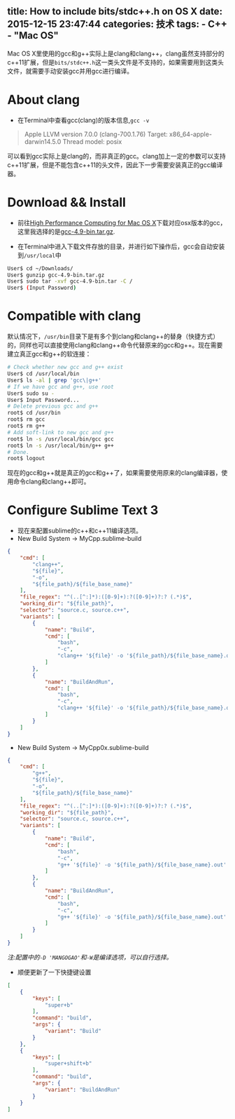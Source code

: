 title: How to include bits/stdc++.h on OS X
date: 2015-12-15 23:47:44
categories: 技术
tags: 
	- C++
	- "Mac OS"
---

Mac OS X里使用的gcc和g++实际上是clang和clang++，clang虽然支持部分的c++11扩展，但是`bits/stdc++.h`这一类头文件是不支持的，如果需要用到这类头文件，就需要手动安装gcc并用gcc进行编译。

<!--more-->

# About clang
* 在Terminal中查看gcc(clang)的版本信息,`gcc -v`

> Apple LLVM version 7.0.0 (clang-700.1.76)
> Target: x86_64-apple-darwin14.5.0
> Thread model: posix

可以看到gcc实际上是clang的，而非真正的gcc。clang加上一定的参数可以支持c++11扩展，但是不能包含c++11的头文件，因此下一步需要安装真正的gcc编译器。

# Download && Install
* 前往[High Performance Computing for Mac OS X](http://hpc.sourceforge.net/)下载对应osx版本的gcc，这里我选择的是[gcc-4.9-bin.tar.gz](http://prdownloads.sourceforge.net/hpc/gcc-4.9-bin.tar.gz?download).

* 在Terminal中进入下载文件存放的目录，并进行如下操作后，gcc会自动安装到`/usr/local`中
``` sh
User$ cd ~/Downloads/
User$ gunzip gcc-4.9-bin.tar.gz
User$ sudo tar -xvf gcc-4.9-bin.tar -C /
User$ (Input Password)
```

# Compatible with clang
默认情况下，`/usr/bin`目录下是有多个到clang和clang++的替身（快捷方式）的，同样也可以直接使用clang和clang++命令代替原来的gcc和g++。现在需要建立真正gcc和g++的软连接：
``` sh
# Check whether new gcc and g++ exist
User$ cd /usr/local/bin
User$ ls -al | grep 'gcc\|g++'
# If we have gcc and g++, use root
User$ sudo su -
User$ Input Password...
# Delete previous gcc and g++
root$ cd /usr/bin
root$ rm gcc
root$ rm g++
# Add soft-link to new gcc and g++
root$ ln -s /usr/local/bin/gcc gcc
root$ ln -s /usr/local/bin/g++ g++
# Done.
root$ logout
```

现在的gcc和g++就是真正的gcc和g++了，如果需要使用原来的clang编译器，使用命令clang和clang++即可。

# Configure Sublime Text 3
* 现在来配置sublime的c++和c++11编译选项。
* New Build System -> MyCpp.sublime-build
``` json
{
    "cmd": [
        "clang++",
        "${file}",
        "-o",
        "${file_path}/${file_base_name}"
    ],
    "file_regex": "^(..[^:]*):([0-9]+):?([0-9]+)?:? (.*)$",
    "working_dir": "${file_path}",
    "selector": "source.c, source.c++",
    "variants": [
        {
            "name": "Build",
            "cmd": [
                "bash",
                "-c",
                "clang++ '${file}' -o '${file_path}/${file_base_name}.out' -D 'MANGOGAO' -W"
            ]
        },
        {
            "name": "BuildAndRun",
            "cmd": [
                "bash",
                "-c",
                "clang++ '${file}' -o '${file_path}/${file_base_name}.out' -D 'MANGOGAO' -W && open '${file_path}/${file_base_name}.out'"
            ]
        }
    ]
}
```

* New Build System -> MyCpp0x.sublime-build
``` json
{
    "cmd": [
        "g++",
        "${file}",
        "-o",
        "${file_path}/${file_base_name}"
    ],
    "file_regex": "^(..[^:]*):([0-9]+):?([0-9]+)?:? (.*)$",
    "working_dir": "${file_path}",
    "selector": "source.c, source.c++",
    "variants": [
        {
            "name": "Build",
            "cmd": [
                "bash",
                "-c",
                "g++ '${file}' -o '${file_path}/${file_base_name}.out' -D 'MANGOGAO' -std=c++0x -W"
            ]
        },
        {
            "name": "BuildAndRun",
            "cmd": [
                "bash",
                "-c",
                "g++ '${file}' -o '${file_path}/${file_base_name}.out' -D 'MANGOGAO' -std=c++0x -W && open '${file_path}/${file_base_name}.out'"
            ]
        }
    ]
}
```

*注:配置中的`-D 'MANGOGAO'`和`-W`是编译选项，可以自行选择。*

* 顺便更新了一下快捷键设置
``` json
[
    {
        "keys": [
            "super+b"
        ],
        "command": "build",
        "args": {
            "variant": "Build"
        }
    },
    {
        "keys": [
            "super+shift+b"
        ],
        "command": "build",
        "args": {
            "variant": "BuildAndRun"
        }
    }
]
```
